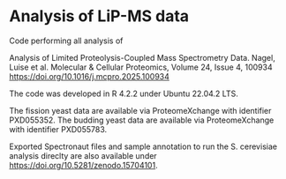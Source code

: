 # Analysis of LiP-MS data

Code performing all analysis of 

Analysis of Limited Proteolysis-Coupled Mass Spectrometry Data. Nagel, Luise et al.
Molecular & Cellular Proteomics, Volume 24, Issue 4, 100934
https://doi.org/10.1016/j.mcpro.2025.100934


The code was developed in R 4.2.2 under Ubuntu 22.04.2 LTS. 

The fission yeast data are available via ProteomeXchange with identifier PXD055352. The budding yeast data are available via ProteomeXchange with identifier PXD055783.

Exported Spectronaut files and sample annotation to run the S. cerevisiae analysis direclty are also available under https://doi.org/10.5281/zenodo.15704101.
